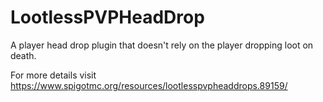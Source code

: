 # LootlessPVPHeadDrop
A player head drop plugin that doesn't rely on the player dropping loot on death.

For more details visit https://www.spigotmc.org/resources/lootlesspvpheaddrops.89159/
